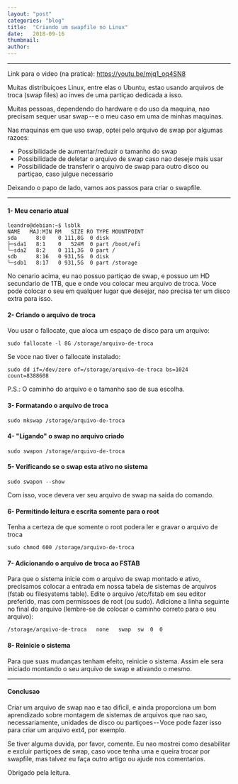 ```yaml
---
layout:	"post"
categories:	"blog"
title:	"Criando um swapfile no Linux"
date:	2018-09-16
thumbnail:	
author:	
---
```


* * *

Link para o video (na pratica): <https://youtu.be/mjq1_oq4SN8>

Muitas distribuiçoes Linux, entre elas o Ubuntu, estao usando arquivos de
troca (swap files) ao inves de uma partiçao dedicada a isso.

Muitas pessoas, dependendo do hardware e do uso da maquina, nao precisam
sequer usar swap -- e o meu caso em uma de minhas maquinas.

Nas maquinas em que uso swap, optei pelo arquivo de swap por algumas razoes:

  * Possibilidade de aumentar/reduzir o tamanho do swap
  * Possibilidade de deletar o arquivo de swap caso nao deseje mais usar
  * Possibilidade de transferir o arquivo de swap para outro disco ou partiçao, caso julgue necessario

Deixando o papo de lado, vamos aos passos para criar o swapfile.

* * *

#### 1- Meu cenario atual

    
    
    leandro@debian:~$ lsblk   
    NAME   MAJ:MIN RM   SIZE RO TYPE MOUNTPOINT  
    sda      8:0    0 111,8G  0 disk   
    ├─sda1   8:1    0   524M  0 part /boot/efi  
    └─sda2   8:2    0 111,3G  0 part /  
    sdb      8:16   0 931,5G  0 disk   
    └─sdb1   8:17   0 931,5G  0 part /storage

No cenario acima, eu nao possuo partiçao de swap, e possuo um HD secundario de
1TB, que e onde vou colocar meu arquivo de troca. Voce pode colocar o seu em
qualquer lugar que desejar, nao precisa ter um disco extra para isso.

#### 2- Criando o arquivo de troca

Vou usar o fallocate, que aloca um espaço de disco para um arquivo:

    
    
    sudo fallocate -l 8G /storage/arquivo-de-troca

Se voce nao tiver o fallocate instalado:

    
    
    sudo dd if=/dev/zero of=/storage/arquivo-de-troca bs=1024 count=8388608

P.S.: O caminho do arquivo e o tamanho sao de sua escolha.

#### 3- Formatando o arquivo de troca

    
    
    sudo mkswap /storage/arquivo-de-troca

#### 4- "Ligando" o swap no arquivo criado

    
    
    sudo swapon /storage/arquivo-de-troca

#### 5- Verificando se o swap esta ativo no sistema

    
    
    sudo swapon --show

Com isso, voce devera ver seu arquivo de swap na saida do comando.

#### 6- Permitindo leitura e escrita somente para o root

Tenha a certeza de que somente o root podera ler e gravar o arquivo de troca

    
    
    sudo chmod 600 /storage/arquivo-de-troca

#### 7- Adicionando o arquivo de troca ao FSTAB

Para que o sistema inicie com o arquivo de swap montado e ativo, precisamos
colocar a entrada em nossa tabela de sistemas de arquivos (fstab ou
filesystems table). Edite o arquivo /etc/fstab em seu editor preferido, mas
com permissoes de root (ou sudo). Adicione a linha seguinte no final do
arquivo (lembre-se de colocar o caminho correto para o seu arquivo):

    
    
    /storage/arquivo-de-troca   none   swap  sw  0  0

#### 8- Reinicie o sistema

Para que suas mudanças tenham efeito, reinicie o sistema. Assim ele sera
iniciado montando o seu arquivo de swap e ativando o mesmo.

* * *

#### Conclusao

Criar um arquivo de swap nao e tao dificil, e ainda proporciona um bom
aprendizado sobre montagem de sistemas de arquivos que nao sao,
necessariamente, unidades de disco ou partiçoes -- Voce pode fazer isso para
criar um arquivo ext4, por exemplo.

Se tiver alguma duvida, por favor, comente. Eu nao mostrei como desabilitar e
excluir partiçoes de swap, caso voce tenha uma e queira trocar por swapfile,
mas talvez eu faça outro artigo ou ajude nos comentarios.

Obrigado pela leitura.

